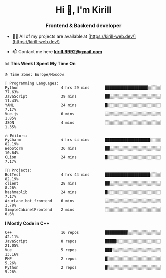 <h1 align="center">Hi 👋, I'm Kirill</h1>
<h3 align="center">Frontend & Backend developer</h3>

- 👨‍💻 All of my projects are available at [https://kirill-web.dev/](https://kirill-web.dev/)

- 📫 Contact me here **kirill.9992@gmail.com**











<!--START_SECTION:waka-->
📊 **This Week I Spent My Time On** 

```text
⌚︎ Time Zone: Europe/Moscow

💬 Programming Languages: 
Python                   4 hrs 29 mins       ███████████████████░░░░░░   77.63% 
JavaScript               39 mins             ██░░░░░░░░░░░░░░░░░░░░░░░   11.43% 
YAML                     24 mins             █░░░░░░░░░░░░░░░░░░░░░░░░   7.17% 
Vue.js                   6 mins              ░░░░░░░░░░░░░░░░░░░░░░░░░   1.85% 
JSON                     4 mins              ░░░░░░░░░░░░░░░░░░░░░░░░░   1.35%

🔥 Editors: 
PyCharm                  4 hrs 44 mins       ████████████████████░░░░░   82.19% 
WebStorm                 36 mins             ██░░░░░░░░░░░░░░░░░░░░░░░   10.64% 
CLion                    24 mins             █░░░░░░░░░░░░░░░░░░░░░░░░   7.17%

🐱‍💻 Projects: 
BotTest                  4 hrs 44 mins       ████████████████████░░░░░   82.19% 
client                   28 mins             ██░░░░░░░░░░░░░░░░░░░░░░░   8.26% 
hashmaplib               24 mins             █░░░░░░░░░░░░░░░░░░░░░░░░   7.17% 
AzurLane_bot_frontend    6 mins              ░░░░░░░░░░░░░░░░░░░░░░░░░   1.78% 
SimpleCabinetFrontend    2 mins              ░░░░░░░░░░░░░░░░░░░░░░░░░   0.6%

```

**I Mostly Code in C++** 

```text
C++                      16 repos            ██████████░░░░░░░░░░░░░░░   42.11% 
JavaScript               8 repos             █████░░░░░░░░░░░░░░░░░░░░   21.05% 
Vue                      5 repos             ███░░░░░░░░░░░░░░░░░░░░░░   13.16% 
PHP                      2 repos             █░░░░░░░░░░░░░░░░░░░░░░░░   5.26% 
Python                   2 repos             █░░░░░░░░░░░░░░░░░░░░░░░░   5.26%

```



<!--END_SECTION:waka-->
